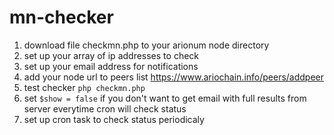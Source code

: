 # mn-checker

1. download file checkmn.php to your arionum node directory
2. set up your array of ip addresses to check
3. set up your email address for notifications
4. add your node url to peers list https://www.ariochain.info/peers/addpeer
5. test checker `php checkmn.php`
6. set `$show = false` if you don't want to get email with full results from server everytime cron will check status
7. set up cron task to check status periodicaly


